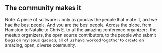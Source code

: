 ## The community makes it

Note: A piece of software is only as good as the people that make it, and we hae the best people. And you are the best people. Across the globe, from Hampton to Natalie to Chris E. to all the amazing conference organizers, the meetup organizers, the open source contributors, to the people who submit bugs on my issue queues, all of us have worked together to create an amazing, open, diverse community. 
